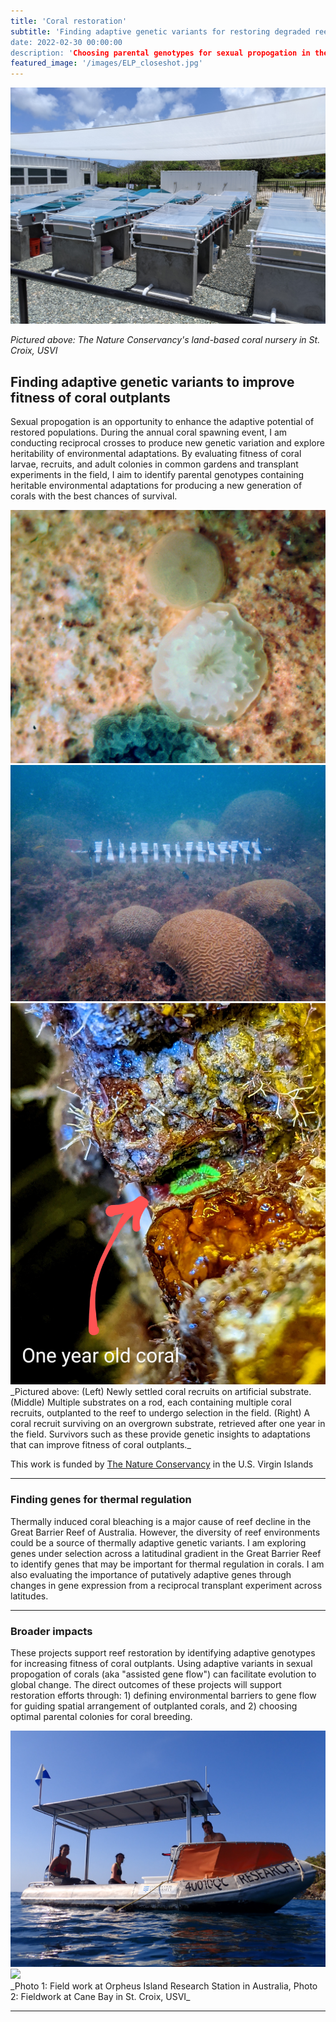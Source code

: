 ```yaml
---
title: 'Coral restoration'
subtitle: 'Finding adaptive genetic variants for restoring degraded reefs
date: 2022-02-30 00:00:00
description: 'Choosing parental genotypes for sexual propogation in the Caribbean and Australia'
featured_image: '/images/ELP_closeshot.jpg'
---
```


![](/images/ELP_closeshot.jpg)

_Pictured above: The Nature Conservancy's land-based coral nursery in St. Croix, USVI_



## Finding adaptive genetic variants to improve fitness of coral outplants

Sexual propogation is an opportunity to enhance the adaptive potential of restored populations. During the annual coral spawning event, I am conducting reciprocal crosses to produce new genetic variation and explore heritability of environmental adaptations. By evaluating fitness of coral larvae, recruits, and adult colonies in common gardens and transplant experiments in the field, I aim to identify parental genotypes containing heritable environmental adaptations for producing a new generation of corals with the best chances of survival. 

<div class="gallery" data-columns="3">
	<img src="/images/tile recruit (1).jpg">
	<img src="/images/Outplant_recruit.JPG">
	<img src="/images/One_year_zoomed.jpg">
</div>
_Pictured above: (Left) Newly settled coral recruits on artificial substrate. (Middle) Multiple substrates on a rod, each containing multiple coral recruits, outplanted to the reef to undergo selection in the field. (Right) A coral recruit surviving on an overgrown substrate, retrieved after one year in the field. Survivors such as these provide genetic insights to adaptations that can improve fitness of coral outplants._



This work is funded by [The Nature Conservancy](https://www.nature.org/en-us/about-us/where-we-work/caribbean/virgin-islands/) in the U.S. Virgin Islands

---

### Finding genes for thermal regulation

Thermally induced coral bleaching is a major cause of reef decline in the Great Barrier Reef of Australia. However, the diversity of reef environments could be a source of thermally adaptive genetic variants. I am exploring genes under selection across a latitudinal gradient in the Great Barrier Reef to identify genes that may be important for thermal regulation in corals. I am also evaluating the importance of putatively adaptive genes through changes in gene expression from a reciprocal transplant experiment across latitudes.

---

### Broader impacts

These projects support reef restoration by identifying adaptive genotypes for increasing fitness of coral outplants. Using adaptive variants in sexual propogation of corals (aka "assisted gene flow") can facilitate evolution to global change. The direct outcomes of these projects will support restoration efforts through: 1) defining environmental barriers to gene flow for guiding spatial arrangement of outplanted corals, and 2) choosing optimal parental colonies for coral breeding.



<div class="gallery" data-columns="1">
	<img src="/images/Orpheus_research_boat.JPG">
	<img src="/images/Ofav_andKB.JPG">
</div>
_Photo 1: Field work at Orpheus Island Research Station in Australia, Photo 2: Fieldwork at Cane Bay in St. Croix, USVI_

---

